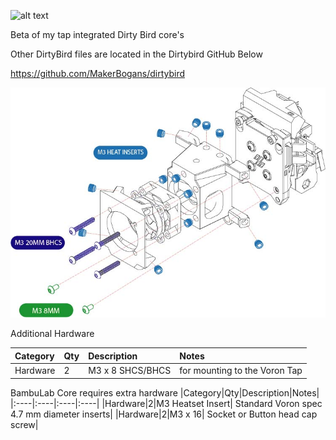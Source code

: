 ![alt text](https://github.com/RustyWar85/DirtyBird-Tap-Cores/blob/main/Images/hero.jpg)

Beta of my tap integrated Dirty Bird core's

Other DirtyBird files are located in the Dirtybird GitHub Below

https://github.com/MakerBogans/dirtybird

![alt text](https://github.com/RustyWar85/DirtyBird-Tap-Cores/blob/main/Images/DIRTYBIRDTAP.jpg)

Additional Hardware

|Category|Qty|Description|Notes|
|:----|:----|:----|:----|
|Hardware|2|M3 x 8 SHCS/BHCS| for mounting to the Voron Tap

BambuLab Core requires extra hardware
|Category|Qty|Description|Notes|
|:----|:----|:----|:----|
|Hardware|2|M3 Heatset Insert| Standard Voron spec 4.7 mm diameter inserts|
|Hardware|2|M3 x 16| Socket or Button head cap screw|
